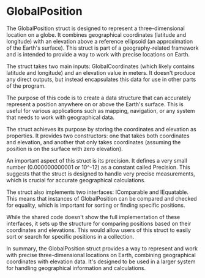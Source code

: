 # GlobalPosition

The GlobalPosition struct is designed to represent a three-dimensional location on a globe. It combines geographical coordinates (latitude and longitude) with an elevation above a reference ellipsoid (an approximation of the Earth's surface). This struct is part of a geography-related framework and is intended to provide a way to work with precise locations on Earth.

The struct takes two main inputs: GlobalCoordinates (which likely contains latitude and longitude) and an elevation value in meters. It doesn't produce any direct outputs, but instead encapsulates this data for use in other parts of the program.

The purpose of this code is to create a data structure that can accurately represent a position anywhere on or above the Earth's surface. This is useful for various applications such as mapping, navigation, or any system that needs to work with geographical data.

The struct achieves its purpose by storing the coordinates and elevation as properties. It provides two constructors: one that takes both coordinates and elevation, and another that only takes coordinates (assuming the position is on the surface with zero elevation).

An important aspect of this struct is its precision. It defines a very small number (0.000000000001 or 10^-12) as a constant called Precision. This suggests that the struct is designed to handle very precise measurements, which is crucial for accurate geographical calculations.

The struct also implements two interfaces: IComparable and IEquatable. This means that instances of GlobalPosition can be compared and checked for equality, which is important for sorting or finding specific positions.

While the shared code doesn't show the full implementation of these interfaces, it sets up the structure for comparing positions based on their coordinates and elevations. This would allow users of this struct to easily sort or search for specific positions in a collection.

In summary, the GlobalPosition struct provides a way to represent and work with precise three-dimensional locations on Earth, combining geographical coordinates with elevation data. It's designed to be used in a larger system for handling geographical information and calculations.